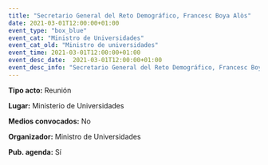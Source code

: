 ```yaml
---
title: "Secretario General del Reto Demográfico, Francesc Boya Alòs"
date: 2021-03-01T12:00:00+01:00
event_type: "box_blue" 
event_cat: "Ministro de Universidades"
event_cat_old: "Ministro de universidades"
event_time: 2021-03-01T12:00:00+01:00
event_desc_date:  2021-03-01T12:00:00+01:00
event_desc_info: "Secretario General del Reto Demográfico, Francesc Boya Alòs"
---
```


</p><p class="card-light list_schedule_description"><b>Tipo acto:</b> Reunión  
</p><p class="card-light list_schedule_description"><b>Lugar:</b> Ministerio de Universidades  
</p><p class="card-light list_schedule_description"><b>Medios convocados:</b> No  
</p><p class="card-light list_schedule_description"><b>Organizador:</b> Ministro de Universidades</p><p class="card-light list_schedule_description"><b>Pub. agenda:</b> Sí  
</p>